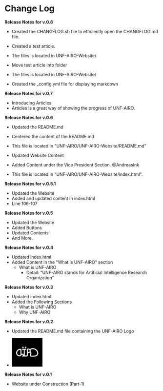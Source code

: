 # Change Log
**Release Notes for v.0.8**
* Created the CHANGELOG.sh file to efficiently open 
  the CHANGELOG.md file.

* Created a test article. 
* The files is located in UNF-AIRO-Website/

* Move test article into folder
* The files is located in UNF-AIRO-Website/

* Created the _config.yml file for displaying markdown 


**Release Notes for v.0.7**
* Introducing Articles 
* Articles is a great way of showing the progress of UNF-AIRO. 

**Release Notes for v.0.6**
* Updated the README.md
* Centered the content of the README.md
* This file is located in "UNF-AIRO/UNF-AIRO-Website/README.md"

* Updated Website Content
* Added Content under the Vice President Section. @AndreasInk
* This file is located in "UNF-AIRO/UNF-AIRO-Website/index.html".

**Release Notes for v.0.5.1**
* Updated the Website
* Added and updated content in index.html
* Line 106-107



**Release Notes for v.0.5**
* Updated the Website
* Added Buttons 
* Updated Contents
* And More.


**Release Notes for v.0.4**
* Updated index.html
* Added Content in the "What is UNF-AIRO" section
	* What is UNF-AIRO
		* Detail: "UNF-AIRO stands for Artificial Intelligence Research Organization"




**Release Notes for v.0.3**
* Updated index.html
* Added the Following Sections
	* What is UNF-AIRO
	* Why UNF-AIRO


**Release Notes for v.0.2**
* Updated the README.md file containing the UNF-AIRO Logo

* <img src="Logo.png" alt="drawing" width="100"/>



**Release Notes for v.0.1**
* Website under Construction (Part-1)
